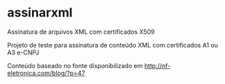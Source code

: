 # assinarxml
Assinatura de arquivos XML com certificados X509

Projeto de teste para assinatura de conteúdo XML com certificados A1 ou A3 e-CNPJ

Conteúdo baseado no fonte disponibilizado em http://nf-eletronica.com/blog/?p=47
